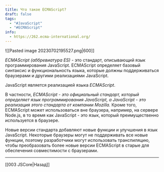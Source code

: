```yaml
---
title: Что такое ECMAScript?
draft: false
tags:
  - "#JavaScript"
  - "#ECMAScript"
info:
  - https://262.ecma-international.org/
---
```

![[Pasted image 20230702195527.png|600]]

_ECMAScript (аббревиатура ES)_ - это стандарт, описывающий язык программирования JavaScript. ECMAScript определяет базовый синтаксис и функциональность языка, которые должны поддерживаться браузерами и другими реализациями JavaScript.

JavaScript является реализацией языка _ECMAScript_.

В частности, _ECMAScript - это официальный стандарт, который определяет язык программирования JavaScript, а JavaScript - это реализация этого стандарта от компании Mozilla._ Кроме того, ECMAScript может использоваться вне браузера, например, на сервере Node.js, в то время как JavaScript - это язык, который преимущественно используется в браузере.

Новые версии стандарта добавляют новые функции и улучшения в язык JavaScript. Некоторые браузеры могут не поддерживать все новые функции, поэтому разработчики могут использовать транспиляцию, чтобы преобразовать более новые версии ECMAScript в старые для обеспечения совместимости с браузерами.

---

[[003 JSCore|Назад]]